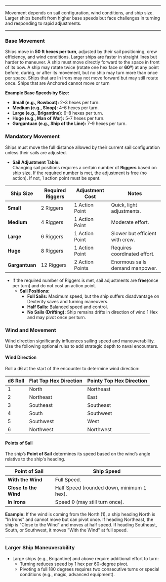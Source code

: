 
---

Movement depends on sail configuration, wind conditions, and ship size. Larger ships benefit from higher base speeds but face challenges in turning and responding to rapid adjustments.

---

### **Base Movement**

Ships move in **50 ft hexes per turn**, adjusted by their sail positioning, crew efficiency, and wind conditions. Larger ships are faster in straight lines but harder to maneuver. A ship must move directly forward to the space in front of its bow. A ship may rotate twice (rotate one hex face or **60º**) at any point before, during, or after its movement, but no ship may turn more than once per space. Ships that are In Irons may not move forward but may still rotate once. Ships that are Anchored cannot move or turn

**Example Base Speeds by Size:**

- **Small (e.g., Rowboat):** 2–3 hexes per turn.
- **Medium (e.g., Sloop):** 4–6 hexes per turn.
- **Large (e.g., Brigantine):** 6–8 hexes per turn.
- **Huge (e.g., Man of War):** 5–7 hexes per turn.
- **Gargantuan (e.g., Ship of the Line):** 7–9 hexes per turn.

### **Mandatory Movement**

Ships must move the full distance allowed by their current sail configuration unless their sails are adjusted.

- **Sail Adjustment Table:**  
    Changing sail positions requires a certain number of **Riggers** based on ship size. If the required number is met, the adjustment is free (no action). If not, 1 action point must be spent.
    
| **Ship Size**  | **Required Riggers** | **Adjustment Cost** | **Notes**                       |
| -------------- | -------------------- | ------------------- | ------------------------------- |
| **Small**      | 2 Riggers            | 1 Action Point      | Quick, light adjustments.       |
| **Medium**     | 4 Riggers            | 1 Action Point      | Moderate effort.                |
| **Large**      | 6 Riggers            | 1 Action Point      | Slower but efficient with crew. |
| **Huge**       | 8 Riggers            | 1 Action Point      | Requires coordinated effort.    |
| **Gargantuan** | 12 Riggers           | 2 Action Points     | Enormous sails demand manpower. |
- If the required number of Riggers is met, sail adjustments are **free**(once per turn) and do not cost an action point.
	- **Sail Positions:**
	    - **Full Sails:** Maximum speed, but the ship suffers disadvantage on Dexterity saves and turning maneuvers.
	    - **Half Sails:** Balanced speed and control.
	    - **No Sails (Drifting):** Ship remains drifts in direction of wind 1 Hex and may pivot once per turn.


### **Wind and Movement**

Wind direction significantly influences sailing speed and maneuverability. Use the following optional rules to add strategic depth to naval encounters.

#### **Wind Direction**

Roll a d6 at the start of the encounter to determine wind direction:

|**d6 Roll**|**Flat Top Hex Direction**|**Pointy Top Hex Direction**|
|---|---|---|
|1|North|Northeast|
|2|Northeast|East|
|3|Southeast|Southeast|
|4|South|Southwest|
|5|Southwest|West|
|6|Northwest|Northwest|

#### **Points of Sail**

The ship’s **Point of Sail** determines its speed based on the wind’s angle relative to the ship's heading.

|**Point of Sail**|**Ship Speed**|
|---|---|
|**With the Wind**|Full Speed.|
|**Close to the Wind**|Half Speed (rounded down, minimum 1 hex).|
|**In Irons**|Speed 0 (may still turn once).|

**Example:** If the wind is coming from the North (1), a ship heading North is "In Irons" and cannot move but can pivot once. If heading Northeast, the ship is "Close to the Wind" and moves at half speed. If heading Southeast, South, or Southwest, it moves "With the Wind" at full speed.

---

### **Larger Ship Maneuverability**

- Large ships (e.g., Brigantine) and above require additional effort to turn:
    - Turning reduces speed by 1 hex per 60-degree pivot.
    - Pivoting a full 180 degrees requires two consecutive turns or special conditions (e.g., magic, advanced equipment).


